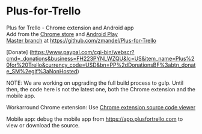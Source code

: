 Plus-for-Trello
===============

Plus for Trello - Chrome extension and Android app<br>
Add from the [Chrome store](https://chrome.google.com/webstore/detail/plus-for-trello-time-trac/gjjpophepkbhejnglcmkdnncmaanojkf?hl=en) and [Android Play](https://play.google.com/store/apps/details?id=com.zigmandel.plusfortrello) <br>
[Master branch](https://github.com/zmandel/Plus-for-Trello) at https://github.com/zmandel/Plus-for-Trello

[Donate] (https://www.paypal.com/cgi-bin/webscr?cmd=_donations&business=FH223PYNLWZQU&lc=US&item_name=Plus%20for%20Trello&currency_code=USD&bn=PP%2dDonationsBF%3abtn_donate_SM%2egif%3aNonHosted)

NOTE: We are working on upgrading the full build process to gulp. Until then, the code here is not the latest one, both the Chrome extension and the mobile app.

Workarround
Chrome extension: Use [Chrome extension source code viewer](https://chrome.google.com/webstore/detail/chrome-extension-source-v/jifpbeccnghkjeaalbbjmodiffmgedin)

Mobile app: debug the mobile app from https://app.plusfortrello.com to view or download the source.
